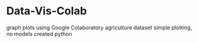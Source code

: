 # Data-Vis-Colab
graph plots using Google Colaboratory
agriculture dataset
simple plotting, no models created
python
